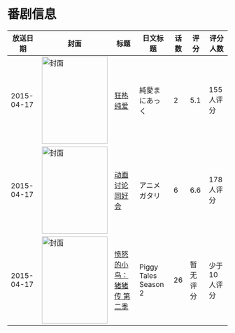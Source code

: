 # 番剧信息

|放送日期|封面|标题|日文标题|话数|评分|评分人数|
|---|---|---|---|---|---|---|
|2015-04-17|<img src="/img/no_icon_subject.png" alt="封面" style="width:150px;height:200px;object-fit:cover;">|[狂热纯爱](https://bangumi.tv/subject/126172)|純愛まにあっく|2|5.1|155人评分|
|2015-04-17|<img src="//lain.bgm.tv/pic/cover/c/bd/5c/217599_76UPM.jpg" alt="封面" style="width:150px;height:200px;object-fit:cover;">|[动画讨论同好会](https://bangumi.tv/subject/217599)|アニメガタリ|6|6.6|178人评分|
|2015-04-17|<img src="//lain.bgm.tv/pic/cover/c/00/56/538219_vvNpK.jpg" alt="封面" style="width:150px;height:200px;object-fit:cover;">|[愤怒的小鸟：猪猪传 第二季](https://bangumi.tv/subject/538219)|Piggy Tales Season 2|26|暂无评分|少于10人评分|
